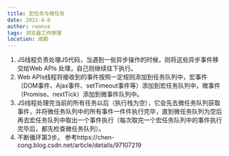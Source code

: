 ```yaml
---
title: 宏任务与微任务
date: 2022-4-0
author: reonce
tags: 浏览器工作原理
location: 成都  
---
```

1. JS线程负责处理JS代码，当遇到一些异步操作的时候，则将这些异步事件移交给Web APIs 处理，自己则继续往下执行。
2. Web APIs线程将接收到的事件按照一定规则添加到任务队列中，宏事件（DOM事件、Ajax事件、setTimeout事件等）添加到宏任务队列中，微事件（Promise、nextTick）添加到微事件队列中。
3. JS线程处理完当前的所有任务以后（执行栈为空），它会先去微任务队列获取事件，并将微任务队列中的所有事件一件件执行完毕，直到微任务队列为空后再去宏任务队列中取出一个事件执行（每次取完一个宏任务队列中的事件执行完毕后，都先检查微任务队列）。
4. 不断循环第3步。
参考https://chen-cong.blog.csdn.net/article/details/97107219

